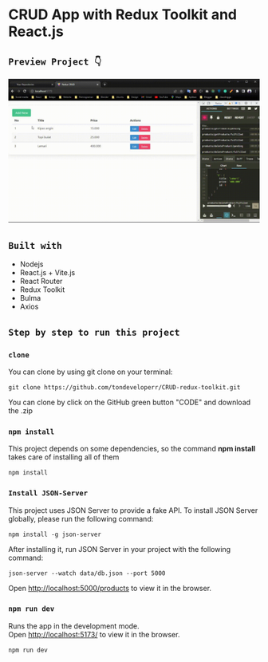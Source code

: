 # CRUD App with Redux Toolkit and React.js

## `Preview Project 👇`

![Screenshot](public/preview.gif)

## `Built with`

- Nodejs
- React.js + Vite.js
- React Router
- Redux Toolkit
- Bulma
- Axios

## `Step by step to run this project`

### `clone`

You can clone by using git clone on your terminal:

    git clone https://github.com/tondeveloperr/CRUD-redux-toolkit.git

You can clone by click on the GitHub green button "CODE" and download the .zip

### `npm install`

This project depends on some dependencies, so the command **npm install** takes care of installing all of them

    npm install

### `Install JSON-Server`

This project uses JSON Server to provide a fake API. To install JSON Server globally, please run the following command:

    npm install -g json-server

After installing it, run JSON Server in your project with the following command:

    json-server --watch data/db.json --port 5000

Open [http://localhost:5000/products](http://localhost:5173/) to view it in the browser.

### `npm run dev`

Runs the app in the development mode.\
Open [http://localhost:5173/](http://localhost:5173/) to view it in the browser.

    npm run dev
